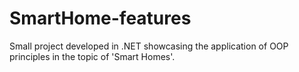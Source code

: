 # SmartHome-features
Small project developed in .NET showcasing the application of OOP principles in the topic of 'Smart Homes'.  
